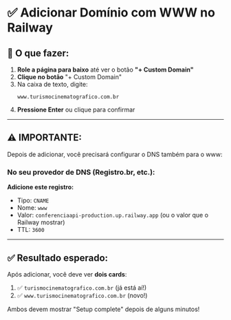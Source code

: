 # ✅ Adicionar Domínio com WWW no Railway

## 🎯 O que fazer:

1. **Role a página para baixo** até ver o botão **"+ Custom Domain"**
2. **Clique no botão** "+ Custom Domain"
3. Na caixa de texto, digite:
   ```
   www.turismocinematografico.com.br
   ```
4. **Pressione Enter** ou clique para confirmar

---

## ⚠️ IMPORTANTE:

Depois de adicionar, você precisará configurar o DNS também para o www:

### No seu provedor de DNS (Registro.br, etc.):

**Adicione este registro:**

- Tipo: `CNAME`
- Nome: `www`
- Valor: `conferenciaapi-production.up.railway.app` (ou o valor que o Railway mostrar)
- TTL: `3600`

---

## ✅ Resultado esperado:

Após adicionar, você deve ver **dois cards**:

1. ✅ `turismocinematografico.com.br` (já está aí!)
2. ✅ `www.turismocinematografico.com.br` (novo!)

Ambos devem mostrar "Setup complete" depois de alguns minutos!



